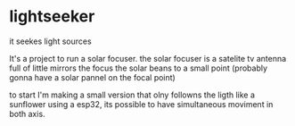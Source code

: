 # lightseeker
it seekes light sources 

It's a project to run a solar focuser.
the solar focuser is a satelite tv antenna full of little mirrors the focus the 
solar beans to a small point (probably gonna have a solar pannel on the focal point)

to start I'm making a small version that olny followns the ligth like a sunflower 
using a esp32, its possible to have simultaneous moviment in both axis.
